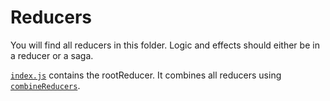 Reducers
========

You will find all reducers in this folder.
Logic and effects should either be in a reducer or a saga.

[`index.js`](./index.js) contains the rootReducer. It combines all reducers using [`combineReducers`](redux.js.org/docs/api/combineReducers.html).
